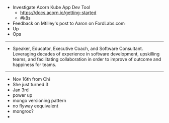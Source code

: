 - Investigate Acorn Kube App Dev Tool
	- https://docs.acorn.io/getting-started
	- #k8s
- Feedback on Mtilley's post to Aaron on FordLabs.com
- Up
- Ops
- ---
- Speaker, Educator, Executive Coach, and Software Consultant. Leveraging decades of experience in software development, upskilling teams, and facilitating collaboration in order to improve of outcome and happiness for teams.
- ---
- Nov 16th from Chi
- She just turned 3
- Jan 3rd
- power up
- mongo versioning pattern
- no flyway eequivalent
- mongroc?
-